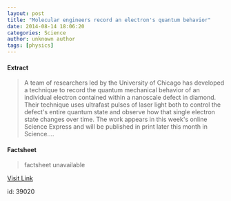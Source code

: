 ```yaml
---
layout: post
title: "Molecular engineers record an electron's quantum behavior"
date: 2014-08-14 18:06:20
categories: Science
author: unknown author
tags: [physics]
---
```



#### Extract
>A team of researchers led by the University of Chicago has developed a technique to record the quantum mechanical behavior of an individual electron contained within a nanoscale defect in diamond. Their technique uses ultrafast pulses of laser light both to control the defect's entire quantum state and observe how that single electron state changes over time. The work appears in this week's online Science Express and will be published in print later this month in Science....

#### Factsheet
>factsheet unavailable

[Visit Link](http://phys.org/news327243955.html)

id:   39020


